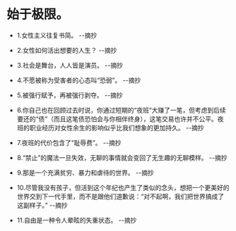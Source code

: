 # 始于极限。

- 1.女性主义往复书简。 --摘抄

- 2.女性如何活出想要的人生？ --摘抄

- 3.社会是舞台，人人皆是演员。 --摘抄

- 4.不愿被称为受害者的心态叫“恐弱”。 --摘抄

- 5.被强行赋予，再被强行剥夺。 --摘抄

- 6.你自己也在回顾过去时说，你通过短期的“夜班”大赚了一笔，但考虑到后续要还的“债”（而且这笔债恐怕会与你相伴终身），这笔交易也许并不公平。夜班的职业经历对女性余生的影响似乎比我们想象的更加持久。 --摘抄

- 7.夜班的代价包含了“耻辱费”。 --摘抄

- 8.“禁止”的魔法一旦失效，无聊的事情就会变回了无生趣的无聊模样。 --摘抄

- 9.那是一个充满贫穷、暴力和虐待的世界。 --摘抄

- 10.尽管我没有孩子，但活到这个年纪也产生了类似的念头，想把一个更美好的世界交到下一代手里，而不是跟他们道歉说：“对不起啊，我们把世界搞成了这副样子。” --摘抄

- 11.自由是一种令人晕眩的失重状态。 --摘抄
